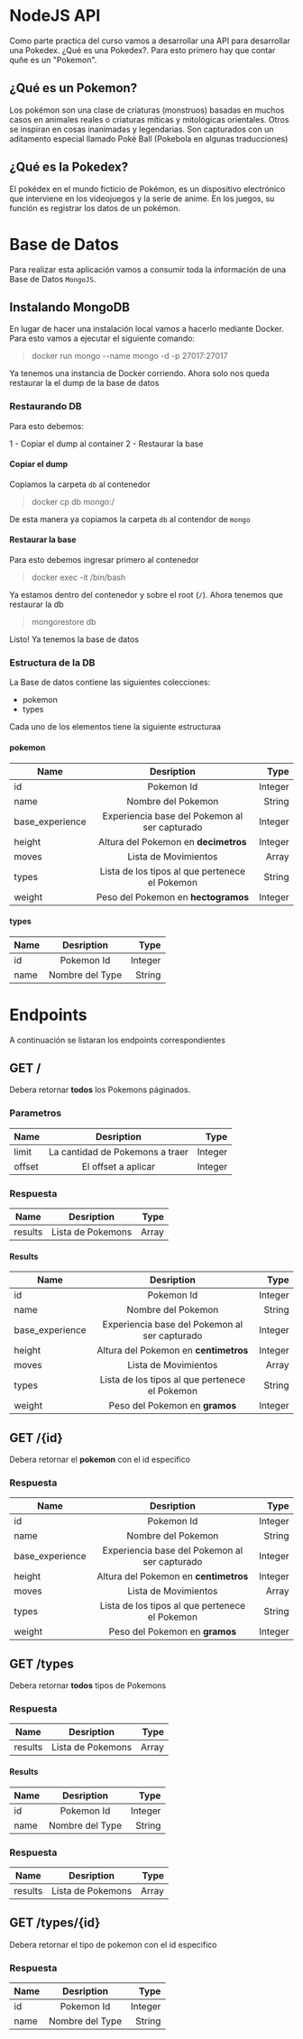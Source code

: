 # NodeJS API

Como parte practica del curso vamos a desarrollar una API para desarrollar una Pokedex. ¿Qué es una Pokedex?. Para esto primero hay que contar quñe es un "Pokemon".

## ¿Qué es un Pokemon?

Los pokémon son una clase de criaturas (monstruos) basadas en muchos casos en animales reales o criaturas míticas y mitológicas orientales. Otros se inspiran en cosas inanimadas y legendarias. Son capturados con un aditamento especial llamado Poké Ball (Pokebola en algunas traducciones)

## ¿Qué es la Pokedex?

El pokédex en el mundo ficticio de Pokémon, es un dispositivo electrónico que interviene en los videojuegos y la serie de anime. En los juegos, su función es registrar los datos de un pokémon.

# Base de Datos

Para realizar esta aplicación vamos a consumir toda la información de una Base de Datos `MongoJS`.

## Instalando MongoDB

En lugar de hacer una instalación local vamos a hacerlo mediante Docker. Para esto vamos a ejecutar el siguiente comando:

> docker run mongo --name mongo -d -p 27017:27017

Ya tenemos una instancia de Docker corriendo. Ahora solo nos queda restaurar la el dump de la base de datos

### Restaurando DB

Para esto debemos:

1 - Copiar el dump al container
2 - Restaurar la base

#### Copiar el dump

Copiamos la carpeta `db` al contenedor

> docker cp db mongo:/

De esta manera ya copiamos la carpeta `db` al contendor de `mongo`

#### Restaurar la base

Para esto debemos ingresar primero al contenedor

> docker exec -it /bin/bash

Ya estamos dentro del contenedor y sobre el root (`/`). Ahora tenemos que restaurar la db

> mongorestore db

Listo! Ya tenemos la base de datos

### Estructura de la DB

La Base de datos contiene las siguientes colecciones:

- pokemon
- types

Cada uno de los elementos tiene la siguiente estructuraa

#### pokemon

| Name            | Desription                                           | Type          |
| --------------- |:----------------------------------------------------:| -------------:|
| id              | Pokemon Id                                           | Integer       |
| name            | Nombre del Pokemon                                   | String        |
| base_experience | Experiencia base del Pokemon al ser capturado        | Integer       |
| height          | Altura del Pokemon en **decimetros**                 | Integer       |
| moves           | Lista de Movimientos                                 | Array<String> |
| types           | Lista de los tipos al que pertenece el Pokemon       | String        |
| weight          | Peso del Pokemon en **hectogramos**                  | Integer       |

#### types

| Name            | Desription                                           | Type          |
| --------------- |:----------------------------------------------------:| -------------:|
| id              | Pokemon Id                                           | Integer       |
| name            | Nombre del Type                                      | String        |

# Endpoints

A continuación se listaran los endpoints correspondientes

## GET /

Debera retornar **todos** los Pokemons páginados.

### Parametros

| Name        | Desription                           | Type    |
| ----------- |:------------------------------------:| -------:|
| limit       | La cantidad de Pokemons a traer      | Integer |
| offset      | El offset a aplicar                  | Integer |

### Respuesta

| Name        | Desription                           | Type    |
| ----------- |:------------------------------------:| -------:|
| results     | Lista de Pokemons                    | Array   |

#### Results

| Name            | Desription                                           | Type          |
| --------------- |:----------------------------------------------------:| -------------:|
| id              | Pokemon Id                                           | Integer       |
| name            | Nombre del Pokemon                                   | String        |
| base_experience | Experiencia base del Pokemon al ser capturado        | Integer       |
| height          | Altura del Pokemon en **centimetros**                | Integer       |
| moves           | Lista de Movimientos                                 | Array<String> |
| types           | Lista de los tipos al que pertenece el Pokemon       | String        |
| weight          | Peso del Pokemon en **gramos**                       | Integer       |


## GET /{id}

Debera retornar el **pokemon** con el id especifico

### Respuesta

| Name            | Desription                                           | Type          |
| --------------- |:----------------------------------------------------:| -------------:|
| id              | Pokemon Id                                           | Integer       |
| name            | Nombre del Pokemon                                   | String        |
| base_experience | Experiencia base del Pokemon al ser capturado        | Integer       |
| height          | Altura del Pokemon en **centimetros**                | Integer       |
| moves           | Lista de Movimientos                                 | Array<String> |
| types           | Lista de los tipos al que pertenece el Pokemon       | String        |
| weight          | Peso del Pokemon en **gramos**                       | Integer       |

## GET /types

Debera retornar **todos** tipos de Pokemons

### Respuesta

| Name        | Desription                           | Type    |
| ----------- |:------------------------------------:| -------:|
| results     | Lista de Pokemons                    | Array   |

#### Results

| Name            | Desription                                           | Type          |
| --------------- |:----------------------------------------------------:| -------------:|
| id              | Pokemon Id                                           | Integer       |
| name            | Nombre del Type                                      | String        |

### Respuesta

| Name        | Desription                           | Type    |
| ----------- |:------------------------------------:| -------:|
| results     | Lista de Pokemons                    | Array   |

## GET /types/{id}

Debera retornar el tipo de pokemon con el id especifico

### Respuesta

| Name            | Desription                                           | Type          |
| --------------- |:----------------------------------------------------:| -------------:|
| id              | Pokemon Id                                           | Integer       |
| name            | Nombre del Type                                      | String        |
